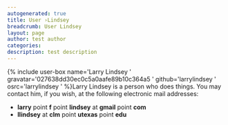 ```yaml
---
autogenerated: true
title: User ›Lindsey
breadcrumb: User Lindsey
layout: page
author: test author
categories: 
description: test description
---
```


{% include user-box name='Larry Lindsey ' gravatar='027638dd30ec0c5a0aafe89b10c364a5 ' github='larrylindsey ' osrc='larrylindsey ' %}Larry Lindsey is a person who does things. You may contact him, if you wish, at the following electronic mail addresses:

  - **larry** point **f** point **lindsey** at **gmail** point **com**
  - **llindsey** at **clm** point **utexas** point **edu**

